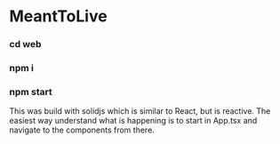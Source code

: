 # MeantToLive

### cd web
### npm i
### npm start

This was build with solidjs which is similar to React, but is reactive. The easiest way understand what is happening is to start in App.tsx and navigate to the components from there. 
